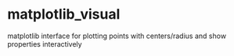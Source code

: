 # matplotlib_visual
matplotlib interface for plotting points with centers/radius and show properties interactively
